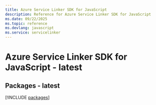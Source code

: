 ```yaml
---
title: Azure Service Linker SDK for JavaScript
description: Reference for Azure Service Linker SDK for JavaScript
ms.date: 09/22/2025
ms.topic: reference
ms.devlang: javascript
ms.service: servicelinker
---
```

# Azure Service Linker SDK for JavaScript - latest
## Packages - latest
[!INCLUDE [packages](service-linker-index.md)]